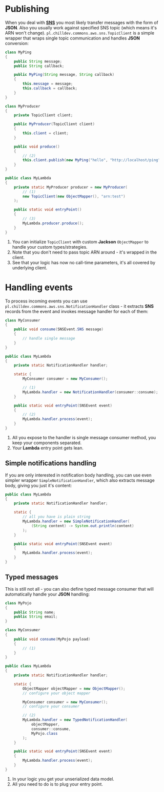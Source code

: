 <!---
# This file is part of the ChillDev-Commons.
#
# @license http://mit-license.org/ The MIT license
# @copyright 2017 - 2018 © by Rafał Wrzeszcz - Wrzasq.pl.
-->

# Publishing

When you deal with [**SNS**](https://aws.amazon.com/sns/) you most likely transfer messages with the form of **JSON**. Also you usually work against specified SNS topic (which means it's ARN won't change). `pl.chilldev.commons.aws.sns.TopicClient` is a simple wrapper that wraps single topic communication and handles **JSON** conversion:

```java
class MyPing
{
    public String message;
    public String callback;

    public MyPing(String message, String callback)
    {
        this.message = message;
        this.callback = callback;
    }
}

class MyProducer
{
    private TopicClient client;

    public MyProducer(TopicClient client)
    {
        this.client = client;
    }

    public void produce()
    {
        // (2)
        this.client.publish(new MyPing("hello", "http://localhost/ping"));
    }
}

public class MyLambda
{
    private static MyProducer producer = new MyProducer(
        // (1)
        new TopicClient(new ObjectMapper(), "arn:test")
    );

    public static void entryPoint()
    {
        // (3)
        MyLambda.producer.produce();
    }
}
```

1.  You can initialize `TopicClient` with custom **Jackson** `ObjectMapper` to handle your custom types/strategies.
1.  Note that you don't need to pass topic ARN around - it's wrapped in the client.
1.  See that your logic has now no call-time parameters, it's all covered by underlying client.

# Handling events

To process incoming events you can use `pl.chilldev.commons.aws.sns.NotificationHandler` class - it extracts **SNS** records from the event and invokes message handler for each of them:

```java
class MyConsumer
{
    public void consume(SNSEvent.SNS message)
    {
        // handle single message
    }
}

public class MyLambda
{
    private static NotificationHandler handler;

    static {
        MyConsumer consumer = new MyConsumer();

        // (1)
        MyLambda.handler = new NotificationHandler(consumer::consume);
    }

    public static void entryPoint(SNSEvent event)
    {
        // (2)
        MyLambda.handler.process(event);
    }
}
```

1.  All you expose to the handler is single message consumer method, you keep your components separated.
1.  Your **Lambda** entry point gets lean.

## Simple notifications handling

If you are only interested in notification body handling, you can use even simpler wrapper `SimpleNotificationHandler`, which also extracts message body, giving you just it's content:

```java
public class MyLambda
{
    private static NotificationHandler handler;

    static {
        // all you have is plain string
        MyLambda.handler = new SimpleNotificationHandler(
            (String content) -> System.out.println(content)
        );
    }

    public static void entryPoint(SNSEvent event)
    {
        MyLambda.handler.process(event);
    }
}
```

## Typed messages

This is still not all - you can also define typed message consumer that will automatically handle your **JSON** handling:

```java
class MyPojo
{
    public String name;
    public String email;
}

class MyConsumer
{
    public void consume(MyPojo payload)
    {
        // (1)
    }
}

public class MyLambda
{
    private static NotificationHandler handler;

    static {
        ObjectMapper objectMapper = new ObjectMapper();
        // configure your object mapper

        MyConsumer consumer = new MyConsumer();
        // configure your consumer

        // (2)
        MyLambda.handler = new TypedNotificationHandler(
            objectMapper,
            consumer::consume,
            MyPojo.class
        );
    }

    public static void entryPoint(SNSEvent event)
    {
        MyLambda.handler.process(event);
    }
}
```

1.  In your logic you get your unserialized data model.
1.  All you need to do is to plug your entry point.
